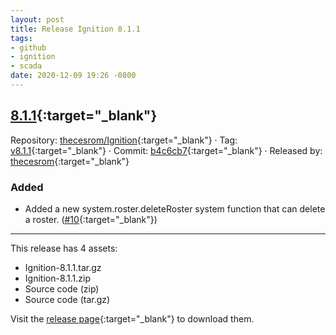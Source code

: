```yaml
---
layout: post
title: Release Ignition 8.1.1
tags:
- github
- ignition
- scada
date: 2020-12-09 19:26 -0800
---
```

## [8.1.1](https://github.com/thecesrom/Ignition/releases/tag/v8.1.1){:target="_blank"}


Repository: [thecesrom/Ignition](https://github.com/thecesrom/Ignition){:target="_blank"} · Tag: [v8.1.1](https://github.com/thecesrom/Ignition/releases/tag/v8.1.1){:target="_blank"} · Commit: [b4c6cb7](https://github.com/thecesrom/Ignition/commit/b4c6cb72f688754d712fbb5955bcacd3c02a4a86){:target="_blank"} · Released by: [thecesrom](https://github.com/thecesrom){:target="_blank"}

### Added

* Added a new system.roster.deleteRoster system function that can delete a roster. ([#10](https://github.com/thecesrom/Ignition/issues/10){:target="_blank"})

---

This release has 4 assets:

- Ignition-8.1.1.tar.gz
- Ignition-8.1.1.zip
- Source code (zip)
- Source code (tar.gz)

Visit the [release page](https://github.com/thecesrom/Ignition/releases/tag/v8.1.1){:target="_blank"} to download them.